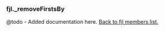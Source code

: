 ### fjl._removeFirstsBy
@todo - Added documentation here.
[Back to fjl members list.](#fjl-members-list)

